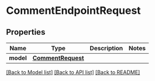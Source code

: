 # CommentEndpointRequest


## Properties
Name | Type | Description | Notes
------------ | ------------- | ------------- | -------------
**model** | [**CommentRequest**](CommentRequest.md) |  | 

[[Back to Model list]](../README.md#documentation-for-models) [[Back to API list]](../README.md#documentation-for-api-endpoints) [[Back to README]](../README.md)


